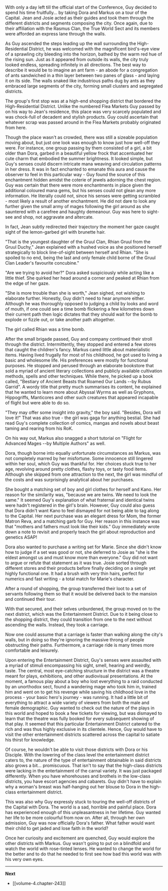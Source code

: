 
With only a day left till the official start of the Conference, Guy decided to spend his time fruitfully... by taking Dora and Markus on a tour of the Capital. Jean and Josie acted as their guides and took them through the different districts and segments composing the city. Once again, due to their affiliation with the Rasmus Clan, the True World Sect and its members were afforded an express lane through the walls.

As Guy ascended the steps leading up the wall surrounding the High-Residential District, he was welcomed with the magnificent bird's-eye view of a sprawling city bleeding into the horizon, bathed by the warm red hue of the rising sun. Just as it appeared from outside its walls, the city truly looked endless, spreading infinitely in all directions. The best way to describe it would be to imagine an ant farm - an abode for a congregation of ants sandwiched in a thin layer between two panes of glass - and laying it on its side. The walls snaked like industrious paths dug by ants as they embraced large segments of the city, forming small clusters and segregated districts.

The group's first stop was at a high-end shopping district that bordered the High-Residential District. Unlike the numbered Flea Markets Guy passed by on his way to Jean's residence, this place was very scarcely populated and was chock-full of decadent and stylish products. Guy could ascertain that whatever scrap was passed around in the Flea Markets probably originated from here.

Though the place wasn't as crowded, there was still a sizeable population moving about, but just one look was enough to know just how well-off they were. For instance, one group passing by them consisted of a girl, a bit older than Dora, garbed in a beautiful yellow frock that accentuated her cute charm that embodied the summer brightness. It looked simple, but Guy's senses could discern intricate mana weaving and circulation patterns in her dress. It was in fact enchanted to emanate this aura and cause the observer to feel in this particular way - Guy found the source of this enchantment hidden amidst the coterie of jewels adorning the chest region. Guy was certain that there were more enchantments in place given the additional coloured mana gems, but his senses could not glean any more information. He literally could not, since his senses were getting scrambled - most likely a result of another enchantment. He did not dare to look any further given the small army of mages following the girl around as she sauntered with a carefree and haughty demeanour. Guy was here to sight-see and shop, not aggravate and altercate.

In fact, Jean subtly redirected their trajectory the moment her gaze caught sight of the lemon-garbed girl with brunette hair.

"That is the youngest daughter of the Gruul Clan, Rhian Gruul from the Gruul Duchy," Jean explained with a hushed voice as she positioned herself strategically to block line-of-sight between herself and Rhian. "She is spoiled to no end, being the last and only female child borne of the Gruul Clan Leader's favourite concubine."

"Are we trying to avoid her?" Dora asked suspiciously while acting like a little thief. She quirked her head around a corner and peaked at Rhian from the edge of her gaze.

"She is more trouble than she is worth," Jean sighed, not wishing to elaborate further. Honestly, Guy didn't need to hear anymore either. Although he was thoroughly opposed to judging a child by looks and word of mouth, if one could see a time bomb flickering a few kilometres down their current path then logic dictates that they should wait for the bomb to explode or fizzle out, or take another path altogether.

The girl called Rhian was a time bomb.

After the small brigade passed, Guy and company continued their stroll through the district. Intermittently, they stopped and entered a few stores that caught the children's fancy. Markus cared little about materialistic items. Having lived frugally for most of his childhood, he got used to living a basic and wholesome life. His preferences were mostly for functional purposes. He stopped and perused through an elaborate bookstore that sold a myriad of ancient literary collections and publicly available cultivation methods, spells and other techniques. While there, he picked up a book called, "Bestiary of Ancient Beasts that Roamed Our Lands --by Rubus Garrid". A wordy title that pretty much summarises its content, he explained that he wanted to learn more about Abyssal Wyrms as well as Gryphons, Hippogriffs, Manticores and other such creatures that appeared incapable of flight but were able to do so.

"They may offer some insight into gravity," the boy said. "Besides, Dora will love it!" That was also true - the girl was gaga for anything bestial. She had read Guy's complete collection of comics, mangas and novels about beast taming and rearing from his RoK.

On his way out, Markus also snagged a short tutorial on "Flight for Advanced Mages --by Multiple Authors" as well.

Dora, though borne into equally unfortunate circumstances as Markus, was not completely marred by her misfortune. Some innocence still lingered within her soul, which Guy was thankful for. Her choices stuck true to her age, revolving around pretty clothes, flashy toys, or tasty food items. Although she skipped from one attraction to the next, the girl was mindful of the costs and was surprisingly analytical about her purchases.

She bought a matching set of boy and girl clothes for herself and Kano. Her reason for the similarity was, "because we are twins. We need to look the same." It seemed Guy's explanation of what fraternal and identical twins were hadn't registered in the girl's brain. However, Guy could also guess that Dora didn't want Kano to feel dismayed for not being able to tag along to the Capital. Her next purchase was an elegant dress for Mom, the former Matron Reva, and a matching garb for Guy. Her reason in this instance was that "mothers and fathers must look like their kids." Guy immediately wrote down a note to revisit and properly teach the girl about reproduction and genetics ASAP!

Dora also wanted to purchase a writing set for Marie. Since she didn't know how to judge if a set was good or not, she deferred to Josie as "she is the eldest amongst us and must know more than everyone." Guy did not want to argue or refute that statement as it was true. Josie sorted through different stores and their products before finally deciding on a simple yet highly functional one. It had a brush with very thin hairs, perfect for numerics and fast writing - a total match for Marie's character.

After a round of shopping, the group transferred their loot to a set of servants following them so that it would be delivered back to the mansion and continued their tour.

With that secured, and their selves unburdened, the group moved on to the next district, which was the Entertainment District. Due to it being close to the shopping district, they could transition from one to the next without ascending the walls. Instead, they took a carriage.

Now one could assume that a carriage is faster than walking along the city's walls, but in doing so they're ignoring the massive throng of people obstructing their paths. Furthermore, a carriage ride is many times more comfortable and leisurely.

Upon entering the Entertainment District, Guy's senses were assaulted with a myriad of stimuli encompassing his sight, smell, hearing and weirdly, taste. The central, most eye-catching structure in the district was a theatre meant for plays, exhibitions, and other audiovisual presentations. At the moment, a famous play about a boy who lost everything to a raid conducted by an unorthodox sect, found a wandering mage who took him in, trained him and went on to get his revenge while saving his childhood love in the process - your basic hero's journey -  was running. It had a little bit of everything to attract a wide variety of viewers from both the male and female demographic. Guy wanted to check out the nature of the plays in this world and hoped to book a few tickets for viewing, but was dismayed to learn that the theatre was fully booked for every subsequent showing of that play. It seemed that this particular Entertainment District catered to the rich and was thus highly exclusive in its clientele. Hence, Guy would have to visit the other entertainment districts scattered across the capital to satiate his thirst for knowledge.

Of course, he wouldn't be able to visit those districts with Dora or his Disciple. With the lowering of the class level the entertainment district caters to, the nature of the type of entertainment obtainable in said districts also grows a bit... promiscuous. That isn't to say that the high-class districts were lacking in the entertainment of the carnal variety. It was just packaged differently. When you have whorehouses and brothels in the low-class districts, you have escort agencies and cabarets. Guy didn't have to explain why a woman's breast was half-hanging out her blouse to Dora in the high-class entertainment district.

This was also why Guy expressly stuck to touring the well-off districts of the Capital with Dora. The world is a sad, horrible and painful place. Dora has experienced enough of this unpleasantness in her lifetime. Guy wanted her life to be more colourful from now on. After all, through her own admission, Guy was now officially Dora's father. What father would want their child to get jaded and lose faith in the world?

Once her curiosity and excitement are quenched, Guy would explore the other districts with Markus. Guy wasn't going to put on a blindfold and watch the world with rose-tinted lenses. He wanted to change the world for the better and to do that he needed to first see how bad this world was with his very own eyes.

____

**Next**
* [[volume-4.chapter-243]]
